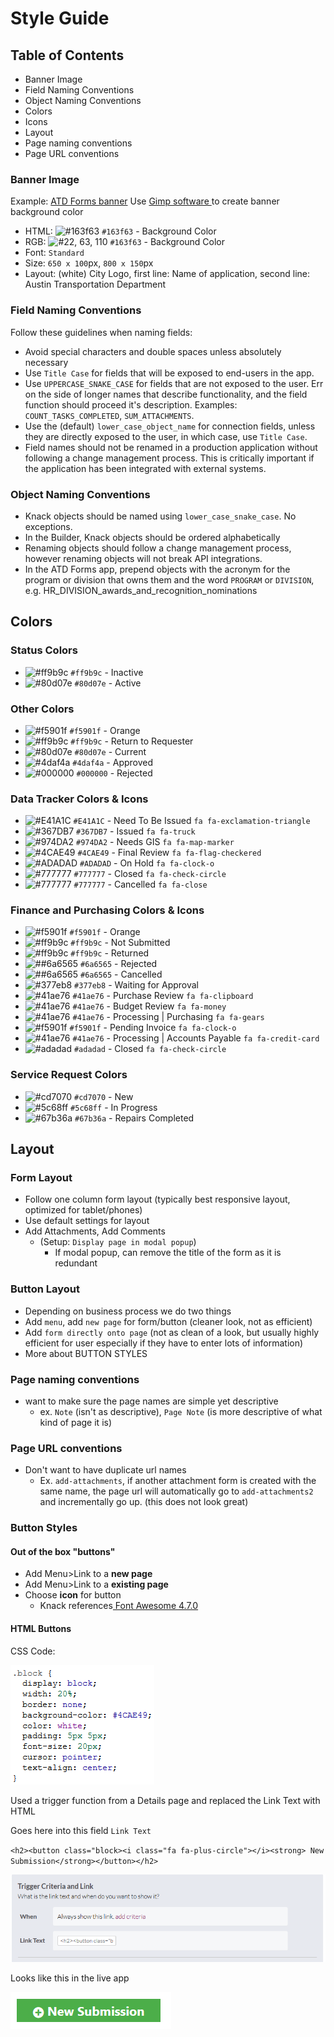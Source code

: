 # Style Guide

## Table of Contents

* Banner Image
* Field Naming Conventions
* Object Naming Conventions
* Colors
* Icons
* Layout
* Page naming conventions
* Page URL conventions

### Banner Image

Example: [ATD Forms banner](https://s3.amazonaws.com/assets.knackhq.com/assets/5ca25947f6973855115f5b58/logos/banner_cropped_small_atd_forms.png) Use [Gimp software ](https://www.gimp.org/)to create banner background color

* HTML: ![\#163f63](https://placehold.it/15/163f63/000000?text=+) `#163f63` - Background Color
* RGB: ![\#22, 63, 110](https://placehold.it/15/163f63/000000?text=+) `#163f63` - Background Color
* Font: `Standard`
* Size: `650 x 100`px, `800 x 150`px
* Layout: \(white\) City Logo, first line: Name of application, second line: Austin Transportation Department

### Field Naming Conventions

Follow these guidelines when naming fields:

* Avoid special characters and double spaces unless absolutely necessary
* Use `Title Case` for fields that will be exposed to end-users in the app.
* Use `UPPERCASE_SNAKE_CASE` for fields that are not exposed to the user. Err on the side of longer names that describe functionality, and the field function should proceed it's description. Examples: `COUNT_TASKS_COMPLETED`, `SUM_ATTACHMENTS`.
* Use the \(default\) `lower_case_object_name` for connection fields, unless they are directly exposed to the user, in which case, use `Title Case`.
* Field names should not be renamed in a production application without following a change management process. This is critically important if the application has been integrated with external systems.

### Object Naming Conventions

* Knack objects should be named using `lower_case_snake_case`. No exceptions.
* In the Builder, Knack objects should be ordered alphabetically
* Renaming objects should follow a change management process, however renaming objects will not break API integrations.
* In the ATD Forms app, prepend objects with the acronym for the program or division that owns them and the word `PROGRAM` or `DIVISION`, e.g. HR\_DIVISION\_awards\_and\_recognition\_nominations

## Colors

### Status Colors

* ![\#ff9b9c](https://placehold.it/15/ff9b9c/000000?text=+) `#ff9b9c` - Inactive
* ![\#80d07e](https://placehold.it/15/80d07e/000000?text=+) `#80d07e` - Active

### Other Colors

* ![\#f5901f](https://placehold.it/15/f5901f/000000?text=+) `#f5901f` - Orange
* ![\#ff9b9c](https://placehold.it/15/ff9b9c/000000?text=+) `#ff9b9c` - Return to Requester
* ![\#80d07e](https://placehold.it/15/80d07e/000000?text=+) `#80d07e` - Current
* ![\#4daf4a](https://placehold.it/15/4daf4a/000000?text=+) `#4daf4a` - Approved
* ![\#000000](https://placehold.it/15/000000/000000?text=+) `#000000` - Rejected

### Data Tracker Colors & Icons

* ![\#E41A1C](https://placehold.it/15/E41A1C/000000?text=+) `#E41A1C` - Need To Be Issued `fa fa-exclamation-triangle`
* ![\#367DB7](https://placehold.it/15/367DB7/000000?text=+) `#367DB7` - Issued `fa fa-truck` 
* ![\#974DA2](https://placehold.it/15/974DA2/000000?text=+) `#974DA2` - Needs GIS `fa fa-map-marker`
* ![\#4CAE49](https://placehold.it/15/4CAE49/000000?text=+) `#4CAE49` - Final Review `fa fa-flag-checkered`
* ![\#ADADAD](https://placehold.it/15/ADADAD/000000?text=+) `#ADADAD` - On Hold `fa fa-clock-o`
* ![\#777777](https://placehold.it/15/777777/000000?text=+) `#777777` - Closed `fa fa-check-circle`
* ![\#777777](https://placehold.it/15/777777/000000?text=+) `#777777` - Cancelled `fa fa-close`

### Finance and Purchasing Colors & Icons

* ![\#f5901f](https://placehold.it/15/f5901f/000000?text=+) `#f5901f` - Orange
* ![\#ff9b9c](https://placehold.it/15/ff9b9c/000000?text=+) `#ff9b9c` - Not Submitted
* ![\#ff9b9c](https://placehold.it/15/ff9b9c/000000?text=+) `#ff9b9c` - Returned
* ![\#\#6a6565](https://placehold.it/15/6a6565/000000?text=+) `#6a6565` - Rejected
* ![\#\#6a6565](https://placehold.it/15/6a6565/000000?text=+) `#6a6565` - Cancelled
* ![\#377eb8](https://placehold.it/15/377eb8/000000?text=+) `#377eb8` - Waiting for Approval
* ![\#41ae76](https://placehold.it/15/41ae76/000000?text=+) `#41ae76` - Purchase Review  `fa fa-clipboard`
* ![\#41ae76](https://placehold.it/15/41ae76/000000?text=+) `#41ae76` - Budget Review `fa fa-money`
* ![\#41ae76](https://placehold.it/15/41ae76/000000?text=+) `#41ae76` - Processing \| Purchasing `fa fa-gears`
* ![\#f5901f](https://placehold.it/15/f5901f/000000?text=+) `#f5901f` - Pending Invoice `fa fa-clock-o`
* ![\#41ae76](https://placehold.it/15/41ae76/000000?text=+) `#41ae76` - Processing \| Accounts Payable `fa fa-credit-card`
* ![\#adadad](https://placehold.it/15/adadad/000000?text=+) `#adadad` - Closed `fa fa-check-circle`

### Service Request Colors

* ![\#cd7070](https://placehold.it/15/cd7070/000000?text=+) `#cd7070` - New
* ![\#5c68ff](https://placehold.it/15/5c68ff/000000?text=+) `#5c68ff` - In Progress
* ![\#67b36a](https://placehold.it/15/67b36a/000000?text=+) `#67b36a` - Repairs Completed

## Layout

### Form Layout

* Follow one column form layout \(typically best responsive layout, optimized for tablet/phones\)
* Use default settings for layout
* Add Attachments, Add Comments 
  * \(Setup: `Display page in modal popup`\)
    * If modal popup, can remove the title of the form as it is redundant

### Button Layout

* Depending on business process we do two things
* Add `menu`, add `new page` for form/button \(cleaner look, not as efficient\)
* Add `form directly onto page` \(not as clean of a look, but usually highly efficient for user especially if they have to enter lots of information\)
* More about BUTTON STYLES

### Page naming conventions

* want to make sure the page names are simple yet descriptive
  * ex. `Note` \(isn't as descriptive\), `Page Note` \(is more descriptive of what kind of page it is\)

### Page URL conventions

* Don't want to have duplicate url names 
  * Ex. `add-attachments`, if another attachment form is created with the same name, the page url will automatically go to `add-attachments2` and incrementally go up. \(this does not look great\)

### Button Styles

#### Out of the box "buttons"

* Add Menu&gt;Link to a **new page**
* Add Menu&gt;Link to a **existing page**
* Choose **icon** for button
  * Knack references[ Font Awesome 4.7.0](https://fontawesome.com/v4.7.0/icons/)

#### HTML Buttons

CSS Code: 

![](../.gitbook/assets/image%20%288%29.png)

Used a trigger function from a Details page and replaced the Link Text with HTML

Goes here into this field `Link Text`

`<h2><button class="block><i class="fa fa-plus-circle"></i><strong> New Submission</strong></button></h2>`

![](../.gitbook/assets/image%20%285%29.png)

Looks like this in the live app

![](../.gitbook/assets/image%20%287%29.png)

